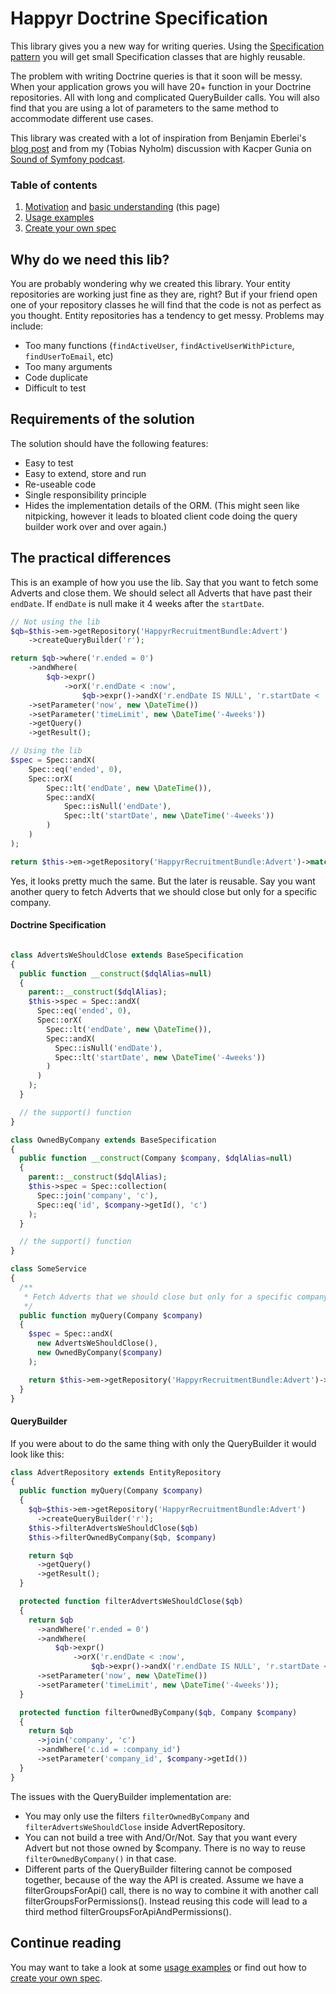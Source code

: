 # Happyr Doctrine Specification

This library gives you a new way for writing queries. Using the [Specification pattern][wiki_spec_pattern] you will
get small Specification classes that are highly reusable.

The problem with writing Doctrine queries is that it soon will be messy. When your application grows you will have
20+ function in your Doctrine repositories. All with long and complicated QueryBuilder calls. You will also find that
you are using a lot of parameters to the same method to accommodate different use cases.

This library was created with a lot of inspiration from Benjamin Eberlei's [blog post][whitewashing] and
from my (Tobias Nyholm) discussion with Kacper Gunia on [Sound of Symfony podcast][sos].

### Table of contents

1. [Motivation](#why-do-we-need-this-lib) and [basic understanding](#the-practical-differences) (this page)
2. [Usage examples][doc-usage]
3. [Create your own spec][doc-create]


## Why do we need this lib?

You are probably wondering why we created this library. Your entity repositories are working just fine as they are, right?
But if your friend open one of your repository classes he will find that the code is not as perfect as you thought.
Entity repositories has a tendency to get messy. Problems may include:

 * Too many functions (`findActiveUser`, `findActiveUserWithPicture`, `findUserToEmail`, etc)
 * Too many arguments
 * Code duplicate
 * Difficult to test

## Requirements of the solution

The solution should have the following features:

* Easy to test
* Easy to extend, store and run
* Re-useable code
* Single responsibility principle
* Hides the implementation details of the ORM. (This might seen like nitpicking, however it leads to bloated client code
doing the query builder work over and over again.)

## The practical differences

This is an example of how you use the lib. Say that you want to fetch some Adverts and close them. We should select all Adverts that have past their `endDate`. If `endDate` is null make it 4 weeks after the `startDate`.

``` php
// Not using the lib
$qb=$this->em->getRepository('HappyrRecruitmentBundle:Advert')
    ->createQueryBuilder('r');

return $qb->where('r.ended = 0')
    ->andWhere(
        $qb->expr()
            ->orX('r.endDate < :now',
                $qb->expr()->andX('r.endDate IS NULL', 'r.startDate < :timeLimit')))
    ->setParameter('now', new \DateTime())
    ->setParameter('timeLimit', new \DateTime('-4weeks'))
    ->getQuery()
    ->getResult();
```

``` php
// Using the lib
$spec = Spec::andX(
    Spec::eq('ended', 0),
    Spec::orX(
        Spec::lt('endDate', new \DateTime()),
        Spec::andX(
            Spec::isNull('endDate'),
            Spec::lt('startDate', new \DateTime('-4weeks'))
        )
    )
);

return $this->em->getRepository('HappyrRecruitmentBundle:Advert')->match($spec);
```

Yes, it looks pretty much the same. But the later is reusable. Say you want another query to fetch Adverts that we
 should close but only for a specific company.
 
#### Doctrine Specification

``` php

class AdvertsWeShouldClose extends BaseSpecification
{
  public function __construct($dqlAlias=null)
  {
    parent::__construct($dqlAlias);
    $this->spec = Spec::andX(
      Spec::eq('ended', 0),
      Spec::orX(
        Spec::lt('endDate', new \DateTime()),
        Spec::andX(
          Spec::isNull('endDate'),
          Spec::lt('startDate', new \DateTime('-4weeks'))
        )
      )
    );
  }

  // the support() function
}

class OwnedByCompany extends BaseSpecification
{
  public function __construct(Company $company, $dqlAlias=null)
  {
    parent::__construct($dqlAlias);
    $this->spec = Spec::collection(
      Spec::join('company', 'c'),
      Spec::eq('id', $company->getId(), 'c')
    );
  }

  // the support() function
}

class SomeService
{
  /**
   * Fetch Adverts that we should close but only for a specific company
   */
  public function myQuery(Company $company)
  {
    $spec = Spec::andX(
      new AdvertsWeShouldClose(),
      new OwnedByCompany($company)
    );

    return $this->em->getRepository('HappyrRecruitmentBundle:Advert')->match($spec);
  }
}
```

#### QueryBuilder

If you were about to do the same thing with only the QueryBuilder it would look like this:

``` php
class AdvertRepository extends EntityRepository
{
  public function myQuery(Company $company)
  {
    $qb=$this->em->getRepository('HappyrRecruitmentBundle:Advert')
      ->createQueryBuilder('r');
    $this->filterAdvertsWeShouldClose($qb)
    $this->filterOwnedByCompany($qb, $company)

    return $qb
      ->getQuery()
      ->getResult();
  }

  protected function filterAdvertsWeShouldClose($qb)
  {
    return $qb
      ->andWhere('r.ended = 0')
      ->andWhere(
          $qb->expr()
              ->orX('r.endDate < :now',
                  $qb->expr()->andX('r.endDate IS NULL', 'r.startDate < :timeLimit')))
      ->setParameter('now', new \DateTime())
      ->setParameter('timeLimit', new \DateTime('-4weeks'));
  }

  protected function filterOwnedByCompany($qb, Company $company)
  {
    return $qb
      ->join('company', 'c')
      ->andWhere('c.id = :company_id')
      ->setParameter('company_id', $company->getId())
  }
}
```

The issues with the QueryBuilder implementation are:

* You may only use the filters `filterOwnedByCompany` and `filterAdvertsWeShouldClose` inside AdvertRepository.
* You can not build a tree with And/Or/Not. Say that you want every Advert but not those owned by $company. There 
is no way to reuse `filterOwnedByCompany()` in that case.
* Different parts of the QueryBuilder filtering cannot be composed together, because of the way the API is created.
Assume we have a filterGroupsForApi() call, there is no way to combine it with another call filterGroupsForPermissions().
Instead reusing this code will lead to a third method filterGroupsForApiAndPermissions().

## Continue reading

You may want to take a look at some [usage examples][doc-usage] or find out
how to [create your own spec][doc-create].



[whitewashing]: http://www.whitewashing.de/2013/03/04/doctrine_repositories.html
[wiki_spec_pattern]: http://en.wikipedia.org/wiki/Specification_pattern
[sos]: http://www.soundofsymfony.com/episode/episode-2/
[doc-usage]: docs/0-usage.md
[doc-create]: docs/1-creatingSpecs.md
